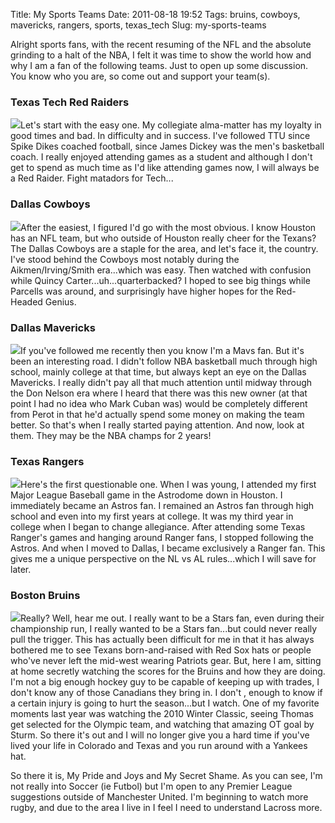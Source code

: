Title: My Sports Teams
Date: 2011-08-18 19:52
Tags: bruins, cowboys, mavericks, rangers, sports, texas_tech
Slug: my-sports-teams

Alright sports fans, with the recent resuming of the NFL and the absolute grinding to a halt of the NBA, I felt it was time to show the world how and why I am a fan of the following teams. Just to open up some discussion. You know who you are, so come out and support your team(s). 

### Texas Tech Red Raiders 

![](http://blog.traeblain.com/wp-content/uploads/texas-tech-150x150.gif)Let's start with the easy one. My collegiate alma-matter has my loyalty in good times and bad. In difficulty and in success. I've followed TTU since Spike Dikes coached football, since James Dickey was the men's basketball coach. I really enjoyed attending games as a student and although I don't get to spend as much time as I'd like attending games now, I will always be a Red Raider. Fight matadors for Tech... 

### Dallas Cowboys 

![](http://blog.traeblain.com/wp-content/uploads/dallas-cowboys.gif)After the easiest, I figured I'd go with the most obvious. I know Houston has an NFL team, but who outside of Houston really cheer for the Texans? The Dallas Cowboys are a staple for the area, and let's face it, the country. I've stood behind the Cowboys most notably during the Aikmen/Irving/Smith era...which was easy. Then watched with confusion while Quincy Carter...uh...quarterbacked? I hoped to see big things while Parcells was around, and surprisingly have higher hopes for the Red-Headed Genius. 

### Dallas Mavericks 

![](http://blog.traeblain.com/wp-content/uploads/dallas-mavericks.gif)If you've followed me recently then you know I'm a Mavs fan. But it's been an interesting road. I didn't follow NBA basketball much through high school, mainly college at that time, but always kept an eye on the Dallas Mavericks. I really didn't pay all that much attention until midway through the Don Nelson era where I heard that there was this new owner (at that point I had no idea who Mark Cuban was) would be completely different from Perot in that he'd actually spend some money on making the team better. So that's when I really started paying attention. And now, look at them. They may be the NBA champs for 2 years! 

### Texas Rangers 

![](http://blog.traeblain.com/wp-content/uploads/texas-rangers.gif)Here's the first questionable one. When I was young, I attended my first Major League Baseball game in the Astrodome down in Houston. I immediately became an Astros fan. I remained an Astros fan through high school and even into my first years at college. It was my third year in college when I began to change allegiance. After attending some Texas Ranger's games and hanging around Ranger fans, I stopped following the Astros. And when I moved to Dallas, I became exclusively a Ranger fan. This gives me a unique perspective on the NL vs AL rules...which I will save for later. 

### Boston Bruins 

![](http://blog.traeblain.com/wp-content/uploads/boston-bruins.gif)Really? Well, hear me out. I really want to be a Stars fan, even during their championship run, I really wanted to be a Stars fan...but could never really pull the trigger. This has actually been difficult for me in that it has always bothered me to see Texans born-and-raised with Red Sox hats or people who've never left the mid-west wearing Patriots gear. But, here I am, sitting at home secretly watching the scores for the Bruins and how they are doing. I'm not a big enough hockey guy to be capable of keeping up with trades, I don't know any of those Canadians they bring in. I don't , enough to know if a certain injury is going to hurt the season...but I watch. One of my favorite moments last year was watching the 2010 Winter Classic, seeing Thomas get selected for the Olympic team, and watching that amazing OT goal by Sturm. So there it's out and I will no longer give you a hard time if you've lived your life in Colorado and Texas and you run around with a Yankees hat. 

So there it is, My Pride and Joys and My Secret Shame. As you can see, I'm not really into Soccer (ie Futbol) but I'm open to any Premier League suggestions outside of Manchester United. I'm beginning to watch more rugby, and due to the area I live in I feel I need to understand Lacross more. 